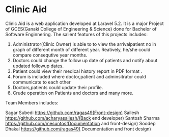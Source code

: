 # Clinic Aid


Clinic Aid is a web application developed at Laravel 5.2. It is a major Project of GCES(Ganaki College of Engineering & Science) done for Bachelor of Software Enginnering. The salient features of this projects includes:
1) Administrator(Clinic Owner) is able to to view the arrivalpatient no in graph of different month of different year. Reatively, he/she could compare consequtive year months.
2) Doctors could change the follow up date of patients and notify about updated followup dates.
3) Patient could view their medical history report in PDF format .
4) Forum is included where doctor,patient and adminsitrator could communicate to each other
5) Doctors,patients could update their profile.
6) Crude operation on Patients and doctors and many more.

Team Members includes:

Sagar Subedi https://github.com/ragas49(Front-design)
Sailesh  https://github.com/acharyasailesh/(Back end developer)
Santosh Sharma https://github.com/mesuntos(Documentation and front-design)
Soodep Dhakal https://github.com/ragas49( Documentation and front design)
 
